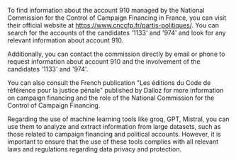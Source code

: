 To find information about the account 910 managed by the National Commission for the Control of Campaign Financing in France, you can visit their official website at <https://www.cnccfp.fr/partis-politiques/>. You can search for the accounts of the candidates '1133' and '974' and look for any relevant information about account 910.

Additionally, you can contact the commission directly by email or phone to request information about account 910 and the involvement of the candidates '1133' and '974'.

You can also consult the French publication "Les éditions du Code de référence pour la justice pénale" published by Dalloz for more information on campaign financing and the role of the National Commission for the Control of Campaign Financing.

Regarding the use of machine learning tools like groq, GPT, Mistral, you can use them to analyze and extract information from large datasets, such as those related to campaign financing and political accounts. However, it is important to ensure that the use of these tools complies with all relevant laws and regulations regarding data privacy and protection.